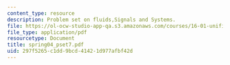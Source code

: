 ```yaml
---
content_type: resource
description: Problem set on fluids,Signals and Systems.
file: https://ol-ocw-studio-app-qa.s3.amazonaws.com/courses/16-01-unified-engineering-i-ii-iii-iv-fall-2005-spring-2006/297f5265c1dd9bcd41421d977afbf42d_spring04_pset7.pdf
file_type: application/pdf
resourcetype: Document
title: spring04_pset7.pdf
uid: 297f5265-c1dd-9bcd-4142-1d977afbf42d
---
```


